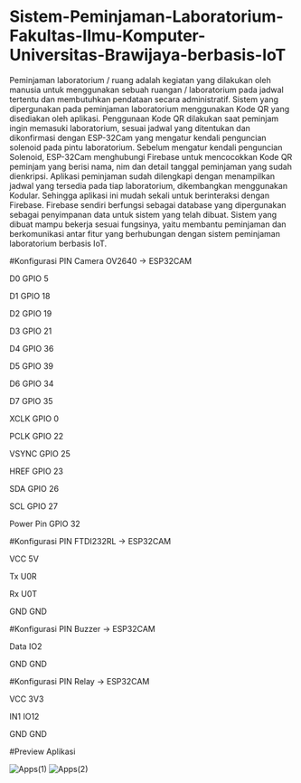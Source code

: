 # Sistem-Peminjaman-Laboratorium-Fakultas-Ilmu-Komputer-Universitas-Brawijaya-berbasis-IoT
Peminjaman laboratorium / ruang adalah kegiatan yang dilakukan oleh manusia untuk menggunakan sebuah ruangan / laboratorium pada jadwal tertentu dan membutuhkan pendataan secara administratif. Sistem yang dipergunakan pada peminjaman laboratorium menggunakan Kode QR yang disediakan oleh aplikasi. Penggunaan Kode QR dilakukan saat peminjam ingin memasuki laboratorium, sesuai jadwal yang ditentukan dan dikonfirmasi dengan ESP-32Cam yang mengatur kendali penguncian solenoid pada pintu laboratorium. Sebelum mengatur kendali penguncian Solenoid, ESP-32Cam menghubungi Firebase untuk mencocokkan Kode QR peminjam yang berisi nama, nim dan detail tanggal peminjaman yang sudah dienkripsi. Aplikasi peminjaman sudah dilengkapi dengan menampilkan jadwal yang tersedia pada tiap laboratorium, dikembangkan menggunakan Kodular. Sehingga aplikasi ini mudah sekali untuk berinteraksi dengan Firebase. Firebase sendiri berfungsi sebagai database yang dipergunakan sebagai penyimpanan data untuk sistem yang telah dibuat. Sistem yang dibuat mampu bekerja sesuai fungsinya, yaitu membantu peminjaman dan berkomunikasi antar fitur yang berhubungan dengan sistem peminjaman laboratorium berbasis IoT.

#Konfigurasi PIN Camera OV2640 -> ESP32CAM

D0          GPIO 5

D1          GPIO 18

D2          GPIO 19

D3          GPIO 21

D4          GPIO 36

D5	        GPIO 39

D6        	GPIO 34

D7	        GPIO 35

XCLK      	GPIO 0

PCLK	      GPIO 22

VSYNC	      GPIO 25

HREF      	GPIO 23

SDA       	GPIO 26

SCL       	GPIO 27

Power Pin	  GPIO 32

#Konfigurasi PIN FTDI232RL -> ESP32CAM

VCC	  5V

Tx	  U0R

Rx	  U0T

GND	  GND

#Konfigurasi PIN Buzzer -> ESP32CAM

Data	  IO2

GND 	  GND

#Konfigurasi PIN Relay -> ESP32CAM

VCC	  3V3

IN1	  IO12

GND	  GND

#Preview Aplikasi

![Apps(1)](https://user-images.githubusercontent.com/105602352/168486726-acb8fb5a-8178-4e60-b8c7-61d64e5174ff.jpg)
![Apps(2)](https://user-images.githubusercontent.com/105602352/168486722-e47858ba-66e9-471d-b385-d037dfe7ef28.jpg)
